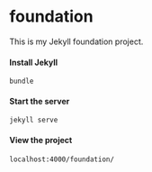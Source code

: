 # foundation
This is my Jekyll foundation project.

#### Install Jekyll
```
bundle
```

#### Start the server
```
jekyll serve
```

#### View the project
```
localhost:4000/foundation/
```

